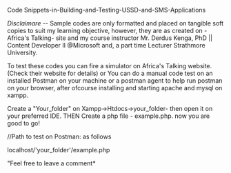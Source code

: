Code Snippets-in-Building-and-Testing-USSD-and-SMS-Applications

*Disclaimare* --
Sample codes are only formatted and placed on tangible soft copies to suit my learning objective, however, they are as created on -Africa's Talking- site and my course instructor Mr. Derdus Kenga, PhD || Content Developer II @Microsoft and, a part time Lecturer Strathmore University.

To test these codes you can fire a simulator on Africa's Talking website. (Check their website for details)
or
You can do a manual code test on an installed Postman on your machine or a postman agent to help run postman on your browser, after ofcourse installing and starting apache and mysql on xampp.

Create a "Your_folder" on Xampp->Htdocs->your_folder- then open it on your preferred IDE. THEN Create a php file - example.php. now you are good to go!

//Path to test on Postman:
as follows

localhost/'your_folder'/example.php


"Feel free to leave a comment*
